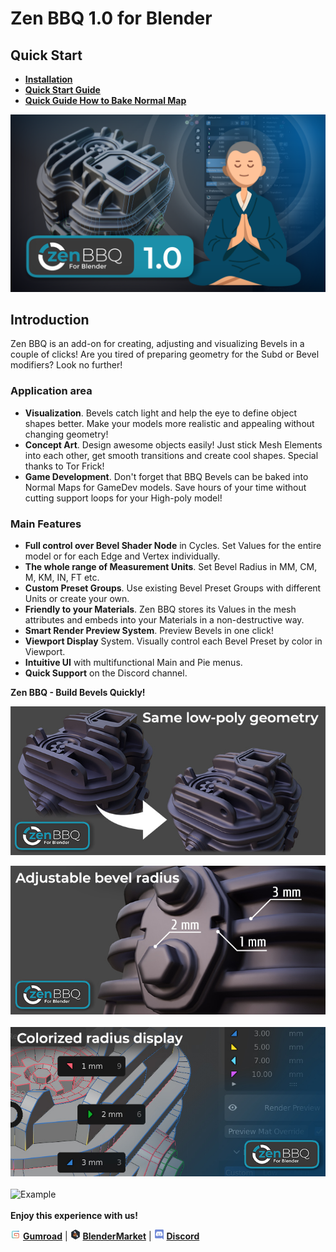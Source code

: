 # Zen BBQ 1.0 for Blender

## Quick Start

- [**Installation**](installation.md)
- [**Quick Start Guide**](quickstart.md)
- [**Quick Guide How to Bake Normal Map**](bake-tutor-1.md)

![Intro Zen BBQ](img/IntroBBQ.png)
<!-- blank line -->
<!-- <div style="position: relative; width: 100%; height: 0; padding-bottom: 56.25%;">
<iframe width="1018" height="573" src="https://www.youtube.com/embed/iI1JWrOn2ys" title="YouTube video player" style="position: absolute; top: 0; left: 0; width: 100%; height: 100%;" allowfullscreen="" seamless="" frameborder="0"></iframe>
</div> -->
<!-- blank line -->

## Introduction

Zen BBQ is an add-on for creating, adjusting and visualizing Bevels in a couple of clicks! Are you tired of preparing geometry for the Subd or Bevel modifiers? Look no further! 

### Application area
- **Visualization**. Bevels catch light and help the eye to define object shapes better. Make your models more realistic and appealing without changing geometry!
- **Concept Art**. Design awesome objects easily! Just stick Mesh Elements into each other, get smooth transitions and create cool shapes. Special thanks to Tor Frick!
- **Game Development**. Don't forget that BBQ Bevels can be baked into Normal Maps for GameDev models. Save hours of your time without cutting support loops for your High-poly model!

### Main Features
- **Full control over Bevel Shader Node** in Cycles. Set Values for the entire model or for each Edge and Vertex individually.
- **The whole range of Measurement Units**. Set Bevel Radius in MM, CM, M, KM, IN, FT etc.
- **Custom Preset Groups**. Use existing Bevel Preset Groups with different Units or create your own.
- **Friendly to your Materials**. Zen BBQ stores its Values in the mesh attributes and embeds into your Materials in a non-destructive way.
- **Smart Render Preview System**. Preview Bevels in one click!
- **Viewport Display** System. Visually control each Bevel Preset by color in Viewport.
- **Intuitive UI** with multifunctional Main and Pie menus.
- **Quick Support** on the Discord channel.

 **Zen BBQ - Build Bevels Quickly!**

![Same Lowpoly Geometry](img/promo-images/Carburetor_Before_After.jpg)
<br />
<!--![No need to sew together](img/promo-images/Carburetor_Nosew.jpg)
<br /><br />-->
![Adjustable Bevel Radius](img/promo-images/Carburetor_Controllable_Radii.jpg)
<br /><br />
![Colorized Edge Display](img/promo-images/Carburetor_Colorized_Display.jpg)
<br /><br />
![Example](img/promo-images/vertex-example.gif)
<br />
<br />
**Enjoy this experience with us!**

![Gumroad](img/icons/services/gumroad-16.png) [**Gumroad**](https://sergeytyapkin.gumroad.com/l/zenbbq) | ![BlenderMarket](img/icons/services/blendermarket-16.png) [**BlenderMarket**](https://www.blendermarket.com/products/zen-bbq) | ![Discord](img/icons/services/discord-16.png) [**Discord**](https://discord.gg/wGpFeME)
